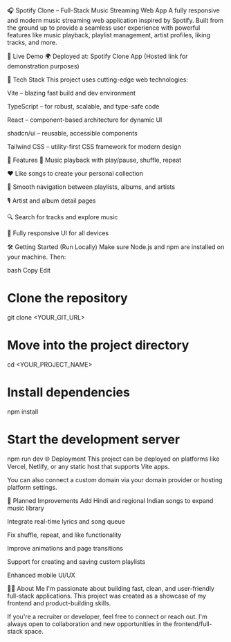 🎧 Spotify Clone – Full-Stack Music Streaming Web App
A fully responsive and modern music streaming web application inspired by Spotify. Built from the ground up to provide a seamless user experience with powerful features like music playback, playlist management, artist profiles, liking tracks, and more.

🔗 Live Demo
🌍 Deployed at: Spotify Clone App
(Hosted link for demonstration purposes)

🚀 Tech Stack
This project uses cutting-edge web technologies:

Vite – blazing fast build and dev environment

TypeScript – for robust, scalable, and type-safe code

React – component-based architecture for dynamic UI

shadcn/ui – reusable, accessible components

Tailwind CSS – utility-first CSS framework for modern design

📁 Features
🎵 Music playback with play/pause, shuffle, repeat

❤️ Like songs to create your personal collection

🔀 Smooth navigation between playlists, albums, and artists

🎙️ Artist and album detail pages

🔍 Search for tracks and explore music

📱 Fully responsive UI for all devices

🛠️ Getting Started (Run Locally)
Make sure Node.js and npm are installed on your machine. Then:

bash
Copy
Edit
# Clone the repository
git clone <YOUR_GIT_URL>

# Move into the project directory
cd <YOUR_PROJECT_NAME>

# Install dependencies
npm install

# Start the development server
npm run dev
🌐 Deployment
This project can be deployed on platforms like Vercel, Netlify, or any static host that supports Vite apps.

You can also connect a custom domain via your domain provider or hosting platform settings.

🎯 Planned Improvements
Add Hindi and regional Indian songs to expand music library

Integrate real-time lyrics and song queue

Fix shuffle, repeat, and like functionality

Improve animations and page transitions

Support for creating and saving custom playlists

Enhanced mobile UI/UX

🧑‍💻 About Me
I'm passionate about building fast, clean, and user-friendly full-stack applications. This project was created as a showcase of my frontend and product-building skills.

If you're a recruiter or developer, feel free to connect or reach out. I'm always open to collaboration and new opportunities in the frontend/full-stack space.
